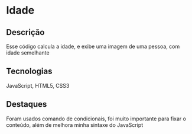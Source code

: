 # Idade

## Descrição
Esse código calcula a idade, e exibe uma imagem de uma pessoa, com idade semelhante

## Tecnologias 
JavaScript, HTML5, CSS3

## Destaques

Foram usados comando de condicionais, foi muito importante para fixar o conteúdo, além de melhora minha sintaxe do JavaScript
